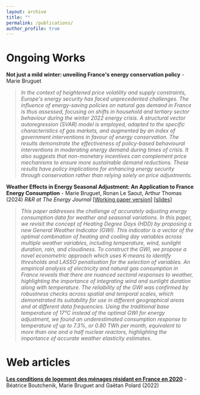 ```yaml
---
layout: archive
title: ""
permalink: /publications/
author_profile: true
---
```




# Ongoing Works
**Not just a mild winter: unveiling France's energy conservation policy** - Marie Bruguet
> *In the context of heightened price volatility and supply constraints, Europe's energy security has faced unprecedented challenges. The influence of energy-saving policies on natural gas demand in France is thus assessed, focusing on shifts in household and tertiary sector behaviour during the winter 2022 energy crisis.  A structural vector autoregression (SVAR) model is employed, adapted to the specific characteristics of gas markets, and augmented by an index of government interventions in favour of energy conservation. The results demonstrate the effectiveness of policy-based behavioural interventions in moderating energy demand during times of crisis. It also suggests that non-monetary incentives can complement price mechanisms to ensure more sustainable demand reductions. These results have policy implications for enhancing energy security through conservation rather than relying solely on price adjustments.*

**Weather Effects in Energy Seasonal Adjustment: An Application to France Energy Consumption** - Marie Bruguet, Ronan Le Saout, Arthur Thomas (2024) *R&R at The Energy Journal*
[[Working paper version](https://www.chaireeconomieduclimat.org/wp-content/uploads/2024/10/WP-2024-05.pdf)] [[slides](https://mbruguet.github.io/files/faee_bruguet.pdf)]
>*This paper addresses the challenge of accurately adjusting energy consumption data for weather and seasonal variations. In this paper, we revisit the concept of Heating Degree Days (HDD) by proposing a new General Weather Indicator (GWI). This indicator is a vector of the optimal combination of heating and cooling day variables across multiple weather variables, including temperature, wind, sunlight duration, rain, and cloudiness. To construct the GWI, we propose a novel econometric approach which uses K-means to identify thresholds and LASSO penalisation for the selection of variables. An empirical analysis of electricity and natural gas consumption in France reveals that there are nuanced sectoral responses to weather, highlighting the importance of integrating wind and sunlight duration along with temperature. The reliability of the GWI was confirmed by robustness checks across spatial and temporal scales, which demonstrated its suitability for use in different geographical areas and at different data frequencies. Using the traditional base temperature of 17°C instead of the optimal GWI for energy adjustment, we found an underestimated consumption response to temperature of up to 7.3%, or 0.80 TWh per month, equivalent to more than one and a half nuclear reactors, highlighting the importance of accurate weather elasticity estimates.*

# Web articles
[**Les conditions de logement des ménages résidant en France en 2020**](https://www.statistiques.developpement-durable.gouv.fr/les-conditions-de-logement-des-menages-residant-en-france-en-2020?rubrique=54&dossier=1050) - Béatrice Boutchenik, Marie Bruguet and Gaëtan Polard (2022)
